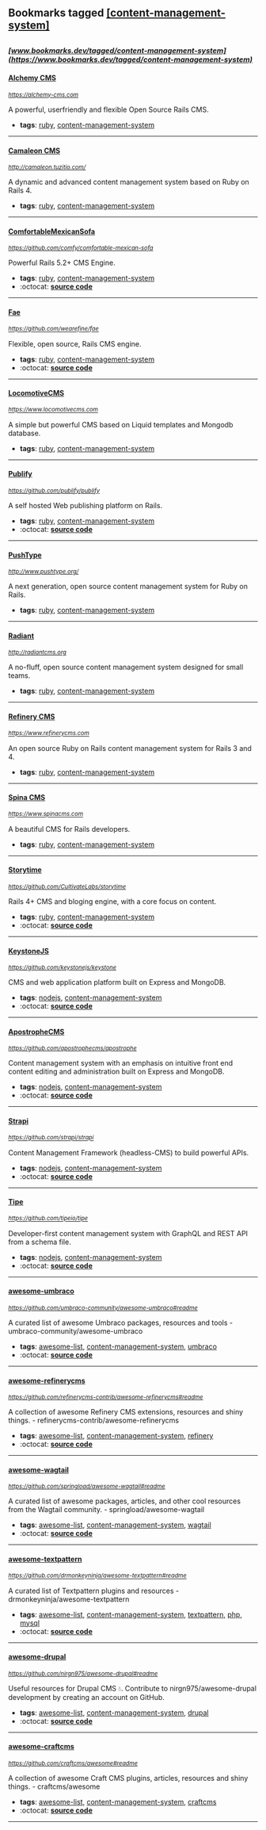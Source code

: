 ## Bookmarks tagged [[content-management-system]](https://www.bookmarks.dev?q=[content-management-system])

_<sup><sup>[www.bookmarks.dev/tagged/content-management-system](https://www.bookmarks.dev/tagged/content-management-system)</sup></sup>_
---
#### [Alchemy CMS](https://alchemy-cms.com)
_<sup>https://alchemy-cms.com</sup>_

A powerful, userfriendly and flexible Open Source Rails CMS.
* **tags**: [ruby](../tagged/ruby.md), [content-management-system](../tagged/content-management-system.md)
---
#### [Camaleon CMS](http://camaleon.tuzitio.com/)
_<sup>http://camaleon.tuzitio.com/</sup>_

A dynamic and advanced content management system based on Ruby on Rails 4.
* **tags**: [ruby](../tagged/ruby.md), [content-management-system](../tagged/content-management-system.md)
---
#### [ComfortableMexicanSofa](https://github.com/comfy/comfortable-mexican-sofa)
_<sup>https://github.com/comfy/comfortable-mexican-sofa</sup>_

Powerful Rails 5.2+ CMS Engine.
* **tags**: [ruby](../tagged/ruby.md), [content-management-system](../tagged/content-management-system.md)
* :octocat: **[source code](https://github.com/comfy/comfortable-mexican-sofa)**
---
#### [Fae](https://github.com/wearefine/fae)
_<sup>https://github.com/wearefine/fae</sup>_

Flexible, open source, Rails CMS engine.
* **tags**: [ruby](../tagged/ruby.md), [content-management-system](../tagged/content-management-system.md)
* :octocat: **[source code](https://github.com/wearefine/fae)**
---
#### [LocomotiveCMS](https://www.locomotivecms.com)
_<sup>https://www.locomotivecms.com</sup>_

A simple but powerful CMS based on Liquid templates and Mongodb database.
* **tags**: [ruby](../tagged/ruby.md), [content-management-system](../tagged/content-management-system.md)
---
#### [Publify](https://github.com/publify/publify)
_<sup>https://github.com/publify/publify</sup>_

A self hosted Web publishing platform on Rails.
* **tags**: [ruby](../tagged/ruby.md), [content-management-system](../tagged/content-management-system.md)
* :octocat: **[source code](https://github.com/publify/publify)**
---
#### [PushType](http://www.pushtype.org/)
_<sup>http://www.pushtype.org/</sup>_

A next generation, open source content management system for Ruby on Rails.
* **tags**: [ruby](../tagged/ruby.md), [content-management-system](../tagged/content-management-system.md)
---
#### [Radiant](http://radiantcms.org)
_<sup>http://radiantcms.org</sup>_

A no-fluff, open source content management system designed for small teams.
* **tags**: [ruby](../tagged/ruby.md), [content-management-system](../tagged/content-management-system.md)
---
#### [Refinery CMS](https://www.refinerycms.com)
_<sup>https://www.refinerycms.com</sup>_

An open source Ruby on Rails content management system for Rails 3 and 4.
* **tags**: [ruby](../tagged/ruby.md), [content-management-system](../tagged/content-management-system.md)
---
#### [Spina CMS](https://www.spinacms.com)
_<sup>https://www.spinacms.com</sup>_

A beautiful CMS for Rails developers.
* **tags**: [ruby](../tagged/ruby.md), [content-management-system](../tagged/content-management-system.md)
---
#### [Storytime](https://github.com/CultivateLabs/storytime)
_<sup>https://github.com/CultivateLabs/storytime</sup>_

Rails 4+ CMS and bloging engine, with a core focus on content.
* **tags**: [ruby](../tagged/ruby.md), [content-management-system](../tagged/content-management-system.md)
* :octocat: **[source code](https://github.com/CultivateLabs/storytime)**
---
#### [KeystoneJS](https://github.com/keystonejs/keystone)
_<sup>https://github.com/keystonejs/keystone</sup>_

CMS and web application platform built on Express and MongoDB.
* **tags**: [nodejs](../tagged/nodejs.md), [content-management-system](../tagged/content-management-system.md)
* :octocat: **[source code](https://github.com/keystonejs/keystone)**
---
#### [ApostropheCMS](https://github.com/apostrophecms/apostrophe)
_<sup>https://github.com/apostrophecms/apostrophe</sup>_

Content management system with an emphasis on intuitive front end content editing and administration built on Express and MongoDB.
* **tags**: [nodejs](../tagged/nodejs.md), [content-management-system](../tagged/content-management-system.md)
* :octocat: **[source code](https://github.com/apostrophecms/apostrophe)**
---
#### [Strapi](https://github.com/strapi/strapi)
_<sup>https://github.com/strapi/strapi</sup>_

Content Management Framework (headless-CMS) to build powerful APIs.
* **tags**: [nodejs](../tagged/nodejs.md), [content-management-system](../tagged/content-management-system.md)
* :octocat: **[source code](https://github.com/strapi/strapi)**
---
#### [Tipe](https://github.com/tipeio/tipe)
_<sup>https://github.com/tipeio/tipe</sup>_

Developer-first content management system with GraphQL and REST API from a schema file.
* **tags**: [nodejs](../tagged/nodejs.md), [content-management-system](../tagged/content-management-system.md)
* :octocat: **[source code](https://github.com/tipeio/tipe)**
---
#### [awesome-umbraco](https://github.com/umbraco-community/awesome-umbraco#readme)
_<sup>https://github.com/umbraco-community/awesome-umbraco#readme</sup>_

A curated list of awesome Umbraco packages, resources and tools - umbraco-community/awesome-umbraco
* **tags**: [awesome-list](../tagged/awesome-list.md), [content-management-system](../tagged/content-management-system.md), [umbraco](../tagged/umbraco.md)
* :octocat: **[source code](https://github.com/umbraco-community/awesome-umbraco#readme)**
---
#### [awesome-refinerycms](https://github.com/refinerycms-contrib/awesome-refinerycms#readme)
_<sup>https://github.com/refinerycms-contrib/awesome-refinerycms#readme</sup>_

A collection of awesome Refinery CMS extensions, resources and shiny things. - refinerycms-contrib/awesome-refinerycms
* **tags**: [awesome-list](../tagged/awesome-list.md), [content-management-system](../tagged/content-management-system.md), [refinery](../tagged/refinery.md)
* :octocat: **[source code](https://github.com/refinerycms-contrib/awesome-refinerycms#readme)**
---
#### [awesome-wagtail](https://github.com/springload/awesome-wagtail#readme)
_<sup>https://github.com/springload/awesome-wagtail#readme</sup>_

A curated list of awesome packages, articles, and other cool resources from the Wagtail community. - springload/awesome-wagtail
* **tags**: [awesome-list](../tagged/awesome-list.md), [content-management-system](../tagged/content-management-system.md), [wagtail](../tagged/wagtail.md)
* :octocat: **[source code](https://github.com/springload/awesome-wagtail#readme)**
---
#### [awesome-textpattern](https://github.com/drmonkeyninja/awesome-textpattern#readme)
_<sup>https://github.com/drmonkeyninja/awesome-textpattern#readme</sup>_

A curated list of Textpattern plugins and resources - drmonkeyninja/awesome-textpattern
* **tags**: [awesome-list](../tagged/awesome-list.md), [content-management-system](../tagged/content-management-system.md), [textpattern](../tagged/textpattern.md), [php](../tagged/php.md), [mysql](../tagged/mysql.md)
* :octocat: **[source code](https://github.com/drmonkeyninja/awesome-textpattern#readme)**
---
#### [awesome-drupal](https://github.com/nirgn975/awesome-drupal#readme)
_<sup>https://github.com/nirgn975/awesome-drupal#readme</sup>_

Useful resources for Drupal CMS :droplet:. Contribute to nirgn975/awesome-drupal development by creating an account on GitHub.
* **tags**: [awesome-list](../tagged/awesome-list.md), [content-management-system](../tagged/content-management-system.md), [drupal](../tagged/drupal.md)
* :octocat: **[source code](https://github.com/nirgn975/awesome-drupal#readme)**
---
#### [awesome-craftcms](https://github.com/craftcms/awesome#readme)
_<sup>https://github.com/craftcms/awesome#readme</sup>_

A collection of awesome Craft CMS plugins, articles, resources and shiny things. - craftcms/awesome
* **tags**: [awesome-list](../tagged/awesome-list.md), [content-management-system](../tagged/content-management-system.md), [craftcms](../tagged/craftcms.md)
* :octocat: **[source code](https://github.com/craftcms/awesome#readme)**
---
